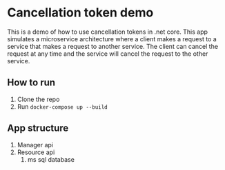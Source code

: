 # Cancellation token demo

This is a demo of how to use cancellation tokens in .net core.  This app simulates a microservice architecture where a client makes a request to a service that makes a request to another service.  The client can cancel the request at any time and the service will cancel the request to the other service.

## How to run

1. Clone the repo
2. Run `docker-compose up --build`

## App structure
1. Manager api
2. Resource api
    1. ms sql database